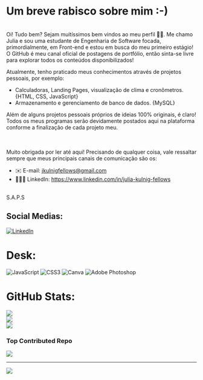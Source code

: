 # Um breve rabisco sobre mim :-)
<br/>
Oi! Tudo bem? Sejam muitíssimos bem vindos ao meu perfil ✌🏼. Me chamo Julia e sou uma estudante de Engenharia de Software focada, primordialmente, em Front-end e estou em busca do meu primeiro estágio! O GitHub é meu canal oficial de postagens de portfólio, então sinta-se livre para explorar todos os conteúdos disponibilizados!


Atualmente, tenho praticado meus conhecimentos através de projetos pessoais, por exemplo:
 - Calculadoras, Landing Pages, visualização de clima e cronômetros. {HTML, CSS, JavaScript}
 - Armazenamento e gerenciamento de banco de dados. {MySQL} <br/>

Além de alguns projetos pessoais próprios de ideias 100% originais, é claro! Todos os meus programas serão devidamente postados aqui na plataforma conforme a finalização de cada projeto meu.
<br/>
<br/>
<br/>

Muito obrigada por ler até aqui! Precisando de qualquer coisa, vale ressaltar sempre que meus principais canais de comunicação são os:
- ✉️ E-mail: jkulnigfellows@gmail.com
- 👩🏼‍💻 LinkedIn: https://www.linkedin.com/in/julia-kulnig-fellows


<br/>
S.A.P.S 

## Social Medias:
[![LinkedIn](https://img.shields.io/badge/LinkedIn-%230077B5.svg?logo=linkedin&logoColor=white)](https://www.linkedin.com/in/julia-kulnig-fellows/) 

# Desk:
![JavaScript](https://img.shields.io/badge/javascript-%23323330.svg?style=for-the-badge&logo=javascript&logoColor=%23F7DF1E) ![CSS3](https://img.shields.io/badge/css3-%231572B6.svg?style=for-the-badge&logo=css3&logoColor=white) ![Canva](https://img.shields.io/badge/Canva-%2300C4CC.svg?style=for-the-badge&logo=Canva&logoColor=white) ![Adobe Photoshop](https://img.shields.io/badge/adobe%20photoshop-%2331A8FF.svg?style=for-the-badge&logo=adobe%20photoshop&logoColor=white)
# GitHub Stats:
![](https://github-readme-stats.vercel.app/api?username=Julia-Kulnig&theme=onedark&hide_border=true&include_all_commits=true&count_private=true)<br/>
![](https://github-readme-streak-stats.herokuapp.com/?user=Julia-Kulnig&theme=onedark&hide_border=true)<br/>
![](https://github-readme-stats.vercel.app/api/top-langs/?username=Julia-Kulnig&theme=onedark&hide_border=true&include_all_commits=true&count_private=true&layout=compact)

### Top Contributed Repo
![](https://github-contributor-stats.vercel.app/api?username=Julia-Kulnig&limit=5&theme=onedark&combine_all_yearly_contributions=true)

---
[![](https://visitcount.itsvg.in/api?id=Julia-Kulnig&icon=2&color=2)](https://visitcount.itsvg.in)

<!-- Proudly created with GPRM ( https://gprm.itsvg.in ) -->
